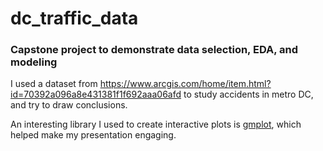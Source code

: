 # dc_traffic_data

### Capstone project to demonstrate data selection, EDA, and modeling

I used a dataset from https://www.arcgis.com/home/item.html?id=70392a096a8e431381f1f692aaa06afd to study accidents in metro DC, and try to draw conclusions.

An interesting library I used to create interactive plots is [gmplot](https://github.com/vgm64/gmplot), which helped make my presentation engaging.  
